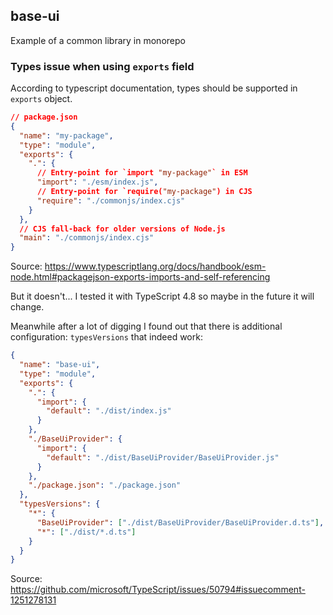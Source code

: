 ## base-ui

Example of a common library in monorepo

### Types issue when using `exports` field

According to typescript documentation, types should be supported in `exports` object.

```json
// package.json
{
  "name": "my-package",
  "type": "module",
  "exports": {
    ".": {
      // Entry-point for `import "my-package"` in ESM
      "import": "./esm/index.js",
      // Entry-point for `require("my-package") in CJS
      "require": "./commonjs/index.cjs"
    }
  },
  // CJS fall-back for older versions of Node.js
  "main": "./commonjs/index.cjs"
}
```

Source: https://www.typescriptlang.org/docs/handbook/esm-node.html#packagejson-exports-imports-and-self-referencing

But it doesn't... I tested it with TypeScript 4.8 so maybe in the future it will change.

Meanwhile after a lot of digging I found out that there is additional configuration: `typesVersions` that indeed work:

```json
{
  "name": "base-ui",
  "type": "module",
  "exports": {
    ".": {
      "import": {
        "default": "./dist/index.js"
      }
    },
    "./BaseUiProvider": {
      "import": {
        "default": "./dist/BaseUiProvider/BaseUiProvider.js"
      }
    },
    "./package.json": "./package.json"
  },
  "typesVersions": {
    "*": {
      "BaseUiProvider": ["./dist/BaseUiProvider/BaseUiProvider.d.ts"],
      "*": ["./dist/*.d.ts"]
    }
  }
}
```

Source: https://github.com/microsoft/TypeScript/issues/50794#issuecomment-1251278131
